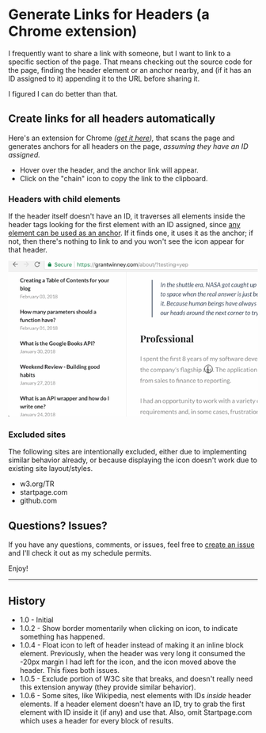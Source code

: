 # Generate Links for Headers (a Chrome extension)

I frequently want to share a link with someone, but I want to link to a specific section of the page. That means checking out the source code for the page, finding the header element or an anchor nearby, and (if it has an ID assigned to it) appending it to the URL before sharing it.

I figured I can do better than that.

## Create links for all headers automatically

Here's an extension for Chrome *([get it here](https://chrome.google.com/webstore/detail/generate-links-for-header/dckfkngmahjdokkkmconmfjdmicjcmgf)),* that scans the page and generates anchors for all headers on the page, *assuming they have an ID assigned.*

* Hover over the header, and the anchor link will appear.
* Click on the "chain" icon to copy the link to the clipboard.

### Headers with child elements

If the header itself doesn't have an ID, it traverses all elements inside the header tags looking for the first element with an ID assigned, since [any element can be used as an anchor](https://www.w3.org/TR/html4/struct/links.html#h-12.2.3). If it finds one, it uses it as the anchor; if not, then there's nothing to link to and you won't see the icon appear for that header.

![](show-header-with-links.gif)

### Excluded sites

The following sites are intentionally excluded, either due to implementing similar behavior already, or because displaying the icon doesn't work due to existing site layout/styles.

* w3.org/TR
* startpage.com
* github.com

## Questions? Issues?

If you have any questions, comments, or issues, feel free to [create an issue](https://github.com/grantwinney/generate-links-for-headers-in-chrome/issues/new) and I'll check it out as my schedule permits.

Enjoy!

---

## History

- 1.0 - Initial
- 1.0.2 - Show border momentarily when clicking on icon, to indicate something has happened.
- 1.0.4 - Float icon to left of header instead of making it an inline block element. Previously, when the header was very long it consumed the -20px margin I had left for the icon, and the icon moved above the header. This fixes both issues.
- 1.0.5 - Exclude portion of W3C site that breaks, and doesn't really need this extension anyway (they provide similar behavior).
- 1.0.6 - Some sites, like Wikipedia, nest elements with IDs _inside_ header elements. If a header element doesn't have an ID, try to grab the first element with ID inside it (if any) and use that. Also, omit Startpage.com which uses a header for every block of results.
